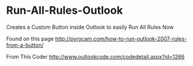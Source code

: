 # Run-All-Rules-Outlook
Creates a Custom Button inside Outlook to easily Run All Rules Now

Found on this page
http://pyrocam.com/how-to-run-outlook-2007-rules-from-a-button/

From This Coder
http://www.outlookcode.com/codedetail.aspx?id=1266
